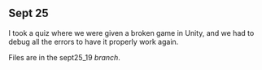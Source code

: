 ## Sept 25

I took a quiz where we were given a broken game in Unity, and we had to debug all the errors to have it properly work again.

Files are in the sept25_19 *branch*.
